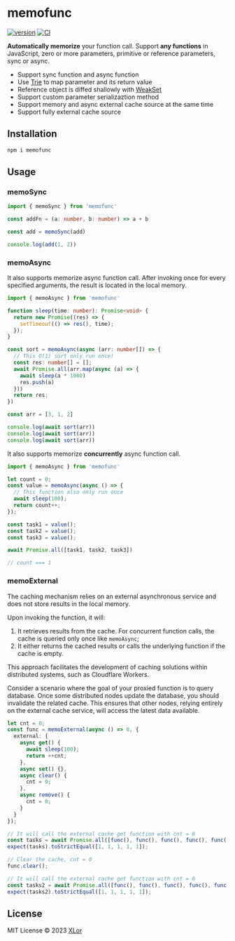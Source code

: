 # memofunc

[![version](https://img.shields.io/npm/v/memofunc?label=memofunc)](https://www.npmjs.com/package/memofunc)
[![CI](https://github.com/yjl9903/memofunc/actions/workflows/ci.yml/badge.svg)](https://github.com/yjl9903/memofunc/actions/workflows/ci.yml)

**Automatically memorize** your function call. Support **any functions** in JavaScript, zero or more parameters, primitive or reference parameters, sync or async.

+ Support sync function and async function
+ Use [Trie](https://en.wikipedia.org/wiki/Trie) to map parameter and its return value
+ Reference object is diffed shallowly with [WeakSet](https://developer.mozilla.org/en-US/docs/Web/JavaScript/Reference/Global_Objects/WeakMap)
+ Support custom parameter serializaztion method
+ Support memory and async external cache source at the same time
+ Support fully external cache source

## Installation

```bash
npm i memofunc
```

## Usage

### memoSync

```ts
import { memoSync } from 'memofunc'

const addFn = (a: number, b: number) => a + b

const add = memoSync(add)

console.log(add(1, 2))
```

### memoAsync

It also supports memorize async function call. After invoking once for every specified arguments, the result is located in the local memory.

```ts
import { memoAsync } from 'memofunc'

function sleep(time: number): Promise<void> {
  return new Promise((res) => {
    setTimeout(() => res(), time);
  });
}

const sort = memoAsync(async (arr: number[]) => {
  // This O(1) sort only run once!
  const res: number[] = [];
  await Promise.all(arr.map(async (a) => {
    await sleep(a * 1000)
    res.push(a)
  }))
  return res;
})

const arr = [3, 1, 2]

console.log(await sort(arr))
console.log(await sort(arr))
console.log(await sort(arr))
```

It also supports memorize **concurrently** async function call.

```ts
import { memoAsync } from 'memofunc'

let count = 0;
const value = memoAsync(async () => {
  // This function also only run once
  await sleep(100);
  return count++;
});

const task1 = value();
const task2 = value();
const task3 = value();

await Promise.all([task1, task2, task3])

// count === 1
```

### memoExternal

The caching mechanism relies on an external asynchronous service and does not store results in the local memory.

Upon invoking the function, it will:

1. It retrieves results from the cache. For concurrent function calls, the cache is queried only once like `memoAsync`;
2. It either returns the cached results or calls the underlying function if the cache is empty.

This approach facilitates the development of caching solutions within distributed systems, such as Cloudflare Workers.

Consider a scenario where the goal of your proxied function is to query database. Once some distributed nodes update the database, you should invalidate the related cache. This ensures that other nodes, relying entirely on the external cache service, will access the latest data available.

```ts
let cnt = 0;
const func = memoExternal(async () => 0, {
  external: {
    async get() {
      await sleep(100);
      return ++cnt;
    },
    async set() {},
    async clear() {
      cnt = 0;
    },
    async remove() {
      cnt = 0;
    }
  }
});

// It will call the external cache get function with cnt = 0
const tasks = await Promise.all([func(), func(), func(), func(), func()]);
expect(tasks).toStrictEqual([1, 1, 1, 1, 1]);

// Clear the cache, cnt = 0
func.clear();

// It will call the external cache get function with cnt = 0
const tasks2 = await Promise.all([func(), func(), func(), func(), func()]);
expect(tasks2).toStrictEqual([1, 1, 1, 1, 1]);
```

## License

MIT License © 2023 [XLor](https://github.com/yjl9903)
